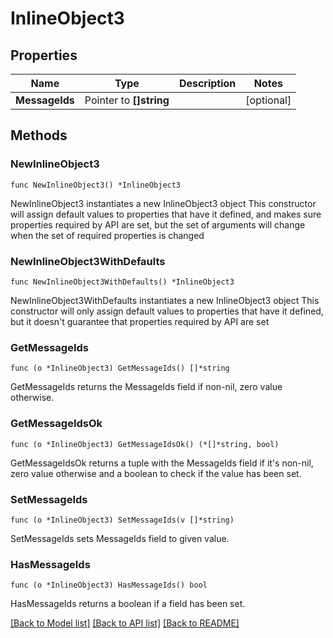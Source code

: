 # InlineObject3

## Properties

Name | Type | Description | Notes
------------ | ------------- | ------------- | -------------
**MessageIds** | Pointer to **[]string** |  | [optional] 

## Methods

### NewInlineObject3

`func NewInlineObject3() *InlineObject3`

NewInlineObject3 instantiates a new InlineObject3 object
This constructor will assign default values to properties that have it defined,
and makes sure properties required by API are set, but the set of arguments
will change when the set of required properties is changed

### NewInlineObject3WithDefaults

`func NewInlineObject3WithDefaults() *InlineObject3`

NewInlineObject3WithDefaults instantiates a new InlineObject3 object
This constructor will only assign default values to properties that have it defined,
but it doesn't guarantee that properties required by API are set

### GetMessageIds

`func (o *InlineObject3) GetMessageIds() []*string`

GetMessageIds returns the MessageIds field if non-nil, zero value otherwise.

### GetMessageIdsOk

`func (o *InlineObject3) GetMessageIdsOk() (*[]*string, bool)`

GetMessageIdsOk returns a tuple with the MessageIds field if it's non-nil, zero value otherwise
and a boolean to check if the value has been set.

### SetMessageIds

`func (o *InlineObject3) SetMessageIds(v []*string)`

SetMessageIds sets MessageIds field to given value.

### HasMessageIds

`func (o *InlineObject3) HasMessageIds() bool`

HasMessageIds returns a boolean if a field has been set.


[[Back to Model list]](../README.md#documentation-for-models) [[Back to API list]](../README.md#documentation-for-api-endpoints) [[Back to README]](../README.md)


